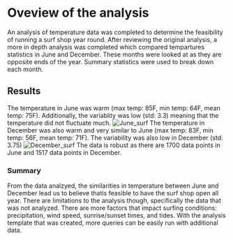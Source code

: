 # Oveview of the analysis
An analysis of temperature data was completed to determine the feasibility of running a surf shop year round. After reviewing the original analysis, a more in depth analysis was completed which compared tempartures statistics in June and December. These months were looked at as they are opposite ends of the year. Summary statistics were used to break down each month.
## Results
The temperature in June was warm (max temp: 85F, min temp: 64F, mean temp: 75F). Additionally, the variablity was low (std: 3.3) meaning that the temperature did not fluctuate much.
![June_surf](https://user-images.githubusercontent.com/67160240/174083261-58fd1724-2ff1-4b33-b662-f34fdb501457.png)
The temperature in December was also warm and very similar to June (max temp: 83F, min temp: 56F, mean temp: 71F). The variability was also low in December (std: 3.75)
![December_surf](https://user-images.githubusercontent.com/67160240/174083281-226fc496-010e-4781-827b-4cf261473ef9.png)
The data is robust as there are 1700 data points in June and 1517 data points in December.
### Summary
From the data analzyed, the similarities in temperature between June and December lead us to believe thatis feasible to have the surf shop open all year. There are limitations to the analysis though, specifically the data that was not analyzed. There are more factors that impact surfing conditions: precipitation, wind speed, sunrise/sunset times, and tides. With the analysis template that was created, more queries can be easily run with additional data.
